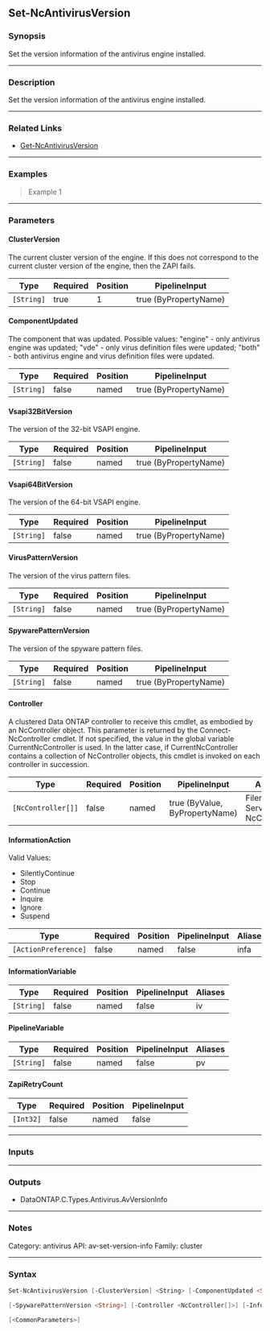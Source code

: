 Set-NcAntivirusVersion
----------------------

### Synopsis
Set the version information of the antivirus engine installed.

---

### Description

Set the version information of the antivirus engine installed.

---

### Related Links
* [Get-NcAntivirusVersion](Get-NcAntivirusVersion)

---

### Examples
> Example 1

---

### Parameters
#### **ClusterVersion**
The current cluster version of the engine. If this does not correspond to the current cluster version of the engine, then the ZAPI fails.

|Type      |Required|Position|PipelineInput        |
|----------|--------|--------|---------------------|
|`[String]`|true    |1       |true (ByPropertyName)|

#### **ComponentUpdated**
The component that was updated. Possible values: "engine" - only antivirus engine was updated; "vde" - only virus definition files were updated; "both" - both antivirus engine and virus definition files were updated.

|Type      |Required|Position|PipelineInput        |
|----------|--------|--------|---------------------|
|`[String]`|false   |named   |true (ByPropertyName)|

#### **Vsapi32BitVersion**
The version of the 32-bit VSAPI engine.

|Type      |Required|Position|PipelineInput        |
|----------|--------|--------|---------------------|
|`[String]`|false   |named   |true (ByPropertyName)|

#### **Vsapi64BitVersion**
The version of the 64-bit VSAPI engine.

|Type      |Required|Position|PipelineInput        |
|----------|--------|--------|---------------------|
|`[String]`|false   |named   |true (ByPropertyName)|

#### **VirusPatternVersion**
The version of the virus pattern files.

|Type      |Required|Position|PipelineInput        |
|----------|--------|--------|---------------------|
|`[String]`|false   |named   |true (ByPropertyName)|

#### **SpywarePatternVersion**
The version of the spyware pattern files.

|Type      |Required|Position|PipelineInput        |
|----------|--------|--------|---------------------|
|`[String]`|false   |named   |true (ByPropertyName)|

#### **Controller**
A clustered Data ONTAP controller to receive this cmdlet, as embodied by an NcController object.  This parameter is returned by the Connect-NcController cmdlet.  If not specified, the value in the global variable CurrentNcController is used.  In the latter case, if CurrentNcController contains a collection of NcController objects, this cmdlet is invoked on each controller in succession.

|Type              |Required|Position|PipelineInput                 |Aliases                          |
|------------------|--------|--------|------------------------------|---------------------------------|
|`[NcController[]]`|false   |named   |true (ByValue, ByPropertyName)|Filer<br/>Server<br/>NcController|

#### **InformationAction**

Valid Values:

* SilentlyContinue
* Stop
* Continue
* Inquire
* Ignore
* Suspend

|Type                |Required|Position|PipelineInput|Aliases|
|--------------------|--------|--------|-------------|-------|
|`[ActionPreference]`|false   |named   |false        |infa   |

#### **InformationVariable**

|Type      |Required|Position|PipelineInput|Aliases|
|----------|--------|--------|-------------|-------|
|`[String]`|false   |named   |false        |iv     |

#### **PipelineVariable**

|Type      |Required|Position|PipelineInput|Aliases|
|----------|--------|--------|-------------|-------|
|`[String]`|false   |named   |false        |pv     |

#### **ZapiRetryCount**

|Type     |Required|Position|PipelineInput|
|---------|--------|--------|-------------|
|`[Int32]`|false   |named   |false        |

---

### Inputs

---

### Outputs
* DataONTAP.C.Types.Antivirus.AvVersionInfo

---

### Notes
Category: antivirus
API: av-set-version-info
Family: cluster

---

### Syntax
```PowerShell
Set-NcAntivirusVersion [-ClusterVersion] <String> [-ComponentUpdated <String>] [-Vsapi32BitVersion <String>] [-Vsapi64BitVersion <String>] [-VirusPatternVersion <String>] 
```
```PowerShell
[-SpywarePatternVersion <String>] [-Controller <NcController[]>] [-InformationAction <ActionPreference>] [-InformationVariable <String>] [-PipelineVariable <String>] [-ZapiRetryCount <Int32>] 
```
```PowerShell
[<CommonParameters>]
```
